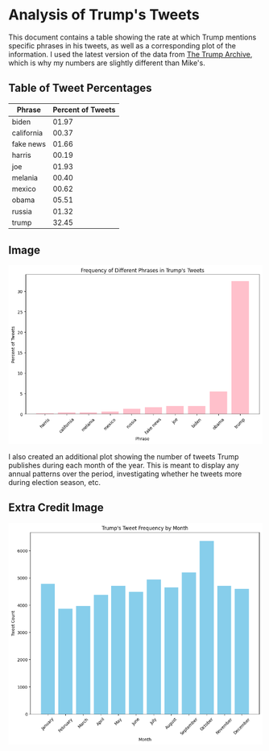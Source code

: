 # Analysis of Trump's Tweets


This document contains a table showing the rate at which Trump mentions specific phrases in his tweets, as well as a corresponding plot of the information. I used the latest version of the data from [The Trump Archive](https://www.thetrumparchive.com/faq), which is why my numbers are slightly different than Mike's. 


## Table of Tweet Percentages
| Phrase           | Percent of Tweets |
| ---------------- | ----------------- |
|            biden | 01.97             |
|       california | 00.37             |
|        fake news | 01.66             |
|           harris | 00.19             |
|              joe | 01.93             |
|          melania | 00.40             |
|           mexico | 00.62             |
|            obama | 05.51             |
|           russia | 01.32             |
|            trump | 32.45             |

## Image
![Tweet Phrase Percentage Image](topic07/lab_tweets_figure.png)


I also created an additional plot showing the number of tweets Trump publishes during each month of the year. This is meant to display any annual patterns over the period, investigating whether he tweets more during election season, etc. 

## Extra Credit Image
![Tweet Frequency by Month Image](topic07/extracreditplot_1.png)